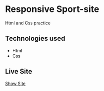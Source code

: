 # Responsive Sport-site
Html and Css practice

## Technologies used
* Html
* Css

## Live Site

[Show Site](https://aygulysn.github.io/Sport-site/)
